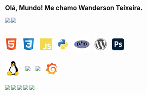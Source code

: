 ## Olá, Mundo! Me chamo Wanderson Teixeira.
<a href="https://github.com/eidersin/github-readme-stats">
  <img height=180 align="center" src="https://github-readme-stats.vercel.app/api?username=eidersin&theme=radical" />
</a>
<a href="https://github.com/eidersin/convoychat">
  <img height=180 align="center" src="https://github-readme-stats.vercel.app/api/top-langs?username=eidersin&layout=compact&langs_count=8&card_width=320&theme=radical" />
</a>

  ##
  <div style="display: inline_block"><br>
  <img align="center" width="40"  src="https://raw.githubusercontent.com/devicons/devicon/master/icons/html5/html5-original.svg">ㅤ
  <img align="center" width="40" src="https://raw.githubusercontent.com/devicons/devicon/master/icons/css3/css3-original.svg">ㅤ
  <img align="center" width="40" src="https://raw.githubusercontent.com/devicons/devicon/master/icons/javascript/javascript-plain.svg">ㅤ
  <img align="center" width="40" src="https://raw.githubusercontent.com/devicons/devicon/master/icons/python/python-original.svg">ㅤ
  <img align="center" width="50" src="https://github.com/devicons/devicon/blob/master/icons/php/php-original.svg">ㅤ
  <img align="center" width="40" src="https://github.com/devicons/devicon/blob/master/icons/wordpress/wordpress-plain.svg">ㅤ
  <img align="center" width="40" src="https://github.com/devicons/devicon/blob/master/icons/photoshop/photoshop-plain.svg">ㅤ

  ##
  <img align="center" width="50" src="https://github.com/devicons/devicon/blob/master/icons/linux/linux-original.svg">ㅤ
  <img align="center" width="50" src="https://github.com/proxmox/proxmox-backup/blob/master/www/images/logo-128.png">ㅤ
  <img align="center" width="80" src="https://github.com/zabbix/zabbix/blob/master/sass/img/zabbix-logo.svg">ㅤ
  <img align="center" width="40" padding-right="100px" src="https://github.com/devicons/devicon/blob/master/icons/grafana/grafana-original.svg">
    
</div>

##
<div> 
  <a href="https://instagram.com/tsous.a" target="_blank"><img src="https://img.shields.io/badge/-Instagram-%23E4405F?style=for-the-badge&logo=instagram&logoColor=white" target="_blank"></a>
 	<a href="https://www.twitch.tv/eidersin" target="_blank"><img src="https://img.shields.io/badge/Twitch-9146FF?style=for-the-badge&logo=twitch&logoColor=white" target="_blank"></a>
 <a href="https://discord.gg/aTJRfVTnwa" target="_blank"><img src="https://img.shields.io/badge/Discord-7289DA?style=for-the-badge&logo=discord&logoColor=white" target="_blank"></a> 
  <a href = "mailto:dersonts@gmail.com"><img src="https://img.shields.io/badge/-Gmail-%23333?style=for-the-badge&logo=gmail&logoColor=white" target="_blank"></a>
  <a href="https://www.linkedin.com/in/dersonts" target="_blank"><img src="https://img.shields.io/badge/-LinkedIn-%230077B5?style=for-the-badge&logo=linkedin&logoColor=white" target="_blank"></a> 
</div>
